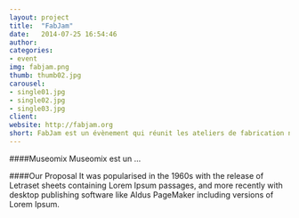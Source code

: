 ```yaml
---
layout: project
title:  "FabJam"
date:   2014-07-25 16:54:46
author: 
categories:
- event
img: fabjam.png
thumb: thumb02.jpg
carousel:
- single01.jpg
- single02.jpg
- single03.jpg
client: 
website: http://fabjam.org
short: FabJam est un évènement qui réunit les ateliers de fabrication numérique du monde entier pour une journée de créativité autour d'un thème donné.  
---
```

####Museomix
Museomix est un ... 

####Our Proposal
It was popularised in the 1960s with the release of Letraset sheets containing Lorem Ipsum passages, and more recently with desktop publishing software like Aldus PageMaker including versions of Lorem Ipsum.